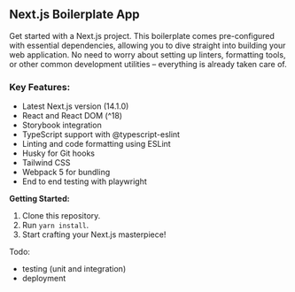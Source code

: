 ## Next.js Boilerplate App

Get started with a Next.js project. This boilerplate comes pre-configured with essential dependencies, allowing you to dive straight into building your web application. No need to worry about setting up linters, formatting tools, or other common development utilities – everything is already taken care of.

### Key Features:

- Latest Next.js version (14.1.0)
- React and React DOM (^18)
- Storybook integration
- TypeScript support with @typescript-eslint
- Linting and code formatting using ESLint
- Husky for Git hooks
- Tailwind CSS
- Webpack 5 for bundling
- End to end testing with playwright

**Getting Started:**

1. Clone this repository.
2. Run `yarn install`.
3. Start crafting your Next.js masterpiece!

Todo:
- testing (unit and integration)
- deployment
